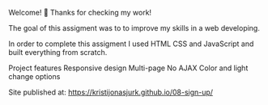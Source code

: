 Welcome! 👋 Thanks for checking my work!

The goal of this assigment was to to improve my skills in a web developing.

In order to complete this assigment I used HTML CSS and JavaScript and built everything from scratch.

Project features Responsive design Multi-page No AJAX Color and light change options

Site published at: https://kristijonasjurk.github.io/08-sign-up/
